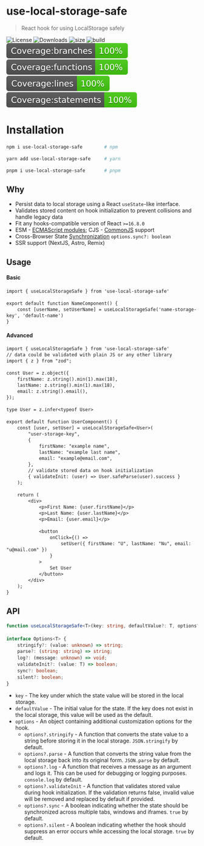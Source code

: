 # use-local-storage-safe

> React hook for using LocalStorage safely

![License](https://img.shields.io/npm/l/use-local-storage-safe)
![Downloads](https://img.shields.io/npm/dm/use-local-storage-safe)
![size](https://img.shields.io/bundlephobia/minzip/use-local-storage-safe)
![build](https://img.shields.io/github/actions/workflow/status/hoqua/use-local-storage-safe/main.yml?branch=main)
![badge-branches](https://raw.githubusercontent.com/hoqua/use-local-storage-safe/main/coverage/badge-branches.svg)
![badge-functions](https://raw.githubusercontent.com/hoqua/use-local-storage-safe/main/coverage/badge-functions.svg)
![badge-lines](https://raw.githubusercontent.com/hoqua/use-local-storage-safe/main/coverage/badge-lines.svg)
![badge-statements](https://raw.githubusercontent.com/hoqua/use-local-storage-safe/main/coverage/badge-statements.svg)

# Installation

```bash
npm i use-local-storage-safe        # npm
```
```bash
yarn add use-local-storage-safe     # yarn
```
```bash
pnpm i use-local-storage-safe       # pnpm
```

## Why
- Persist data to local storage using a React `useState`-like interface.
- Validates stored content on hook initialization to prevent collisions and handle legacy data
- Fit any hooks-compatible version of React `>=16.8.0`
- ESM - [ECMAScript modules](https://nodejs.org/api/esm.html); CJS - [CommonJS](https://nodejs.org/api/modules.html#modules-commonjs-modules) support
- Cross-Browser State [Synchronization](https://developer.mozilla.org/en-US/docs/Web/API/Window/storage_event) `options.sync?: boolean` 
- SSR support (NextJS, Astro, Remix)

## Usage

#### Basic

```tsx
import { useLocalStorageSafe } from 'use-local-storage-safe'

export default function NameComponent() {
    const [userName, setUserName] = useLocalStorageSafe('name-storage-key', 'default-name')
}
```

#### Advanced

```tsx
import { useLocalStorageSafe } from 'use-local-storage-safe'
// data could be validated with plain JS or any other library
import { z } from "zod";

const User = z.object({
    firstName: z.string().min(1).max(18),
    lastName: z.string().min(1).max(18),
    email: z.string().email(),
});

type User = z.infer<typeof User>

export default function UserComponent() {
    const [user, setUser] = useLocalStorageSafe<User>(
        "user-storage-key",
        {
            firstName: "example name",
            lastName: "example last name",
            email: "example@email.com",
        },
        // validate stored data on hook initialization
        { validateInit: (user) => User.safeParse(user).success }
    );

    return (
        <div>
            <p>First Name: {user.firstName}</p>
            <p>Last Name: {user.lastName}</p>
            <p>Email: {user.email}</p>

            <button
                onClick={() =>
                    setUser({ firstName: "U", lastName: "Nu", email: "u@mail.com" })
                }
            >
                Set User
            </button>
        </div>
    );
}
```

## API

```typescript
function useLocalStorageSafe<T>(key: string, defaultValue?: T, options?: Options<T>): [T, Dispatch<SetStateAction<T>>];

interface Options<T> {
    stringify?: (value: unknown) => string;
    parse?: (string: string) => string;
    log?: (message: unknown) => void;
    validateInit?: (value: T) => boolean;
    sync?: boolean;
    silent?: boolean;
}
```

- `key` -  The key under which the state value will be stored in the local storage.
- `defaultValue` -  The initial value for the state. If the key does not exist in the local storage, this value will be used as the default.
- `options` - An object containing additional customization options for the hook.
  - `options?.stringify` - A function that converts the state value to a string before storing it in the local storage. `JSON.stringify` by default.
  - `options?.parse` - A function that converts the string value from the local storage back into its original form. `JSON.parse` by default.
  - `options?.log` - A function that receives a message as an argument and logs it. This can be used for debugging or logging purposes. `console.log` by default.
  - `options?.validateInit` - A function that validates stored value during hook initialization. If the validation returns false, invalid value will be removed and replaced by default if provided.
  - `options?.sync` - A boolean indicating whether the state should be synchronized across multiple tabs, windows and iframes. `true` by default.
  - `options?.silent` - A boolean indicating whether the hook should suppress an error occurs while accessing the local storage. `true` by default.